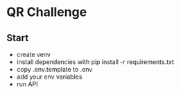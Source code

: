 # QR Challenge

## Start

- create venv
- install dependencies with pip install -r requirements.txt
- copy .env.template to .env
- add your env variables
- run API